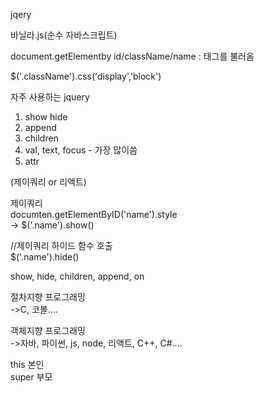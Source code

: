 jqery

바닐라.js(순수 자바스크립트)

document.getElementby id/className/name : 태그를 불러옴

$('.className').css('display','block')

자주 사용하는 jquery
1. show hide
2. append
3. children
4. val, text, focus - 가장 많이씀
5. attr

(제이쿼리 or 리액트)

제이쿼리  
documten.getElementByID('name').style  
-> $('.name').show()

   //제이쿼리 하이드 함수 호출   
   $('.name').hide()

show, hide, children, append, on 

절차지향 프로그래밍  
->C, 코볼....

객체지향 프로그래밍  
->자바, 파이썬, js, node, 리액트, C++, C#....

this 본인  
super 부모
